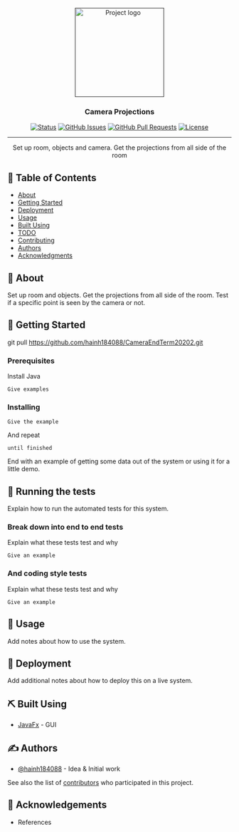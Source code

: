 <p align="center">
  <a href="" rel="noopener">
 <img width=200px height=200px src="https://i.imgur.com/6wj0hh6.jpg" alt="Project logo"></a>
</p>

<h3 align="center">Camera Projections</h3>

<div align="center">

[![Status](https://img.shields.io/badge/status-active-success.svg)]()
[![GitHub Issues](https://img.shields.io/github/issues/kylelobo/The-Documentation-Compendium.svg)](https://github.com/hainh184088/CameraEndTerm20202/issues)
[![GitHub Pull Requests](https://img.shields.io/github/issues-pr/kylelobo/The-Documentation-Compendium.svg)](https://github.com/hainh184088/CameraEndTerm20202/pulls)
[![License](https://img.shields.io/badge/license-MIT-blue.svg)](/LICENSE)

</div>

---

<p align="center">
    Set up room, objects and camera. Get the projections from all side of the room 
</p>

## 📝 Table of Contents
- [About](#about)
- [Getting Started](#getting_started)
- [Deployment](#deployment)
- [Usage](#usage)
- [Built Using](#built_using)
- [TODO](../TODO.md)
- [Contributing](../CONTRIBUTING.md)
- [Authors](#authors)
- [Acknowledgments](#acknowledgement)

## 🧐 About <a name = "about"></a>
Set up room and objects.
Get the projections from all side of the room.
Test if a specific point is seen by the camera or not.

## 🏁 Getting Started <a name = "getting_started"></a>
git pull https://github.com/hainh184088/CameraEndTerm20202.git

### Prerequisites
Install Java

```
Give examples
```

### Installing


```
Give the example
```

And repeat

```
until finished
```

End with an example of getting some data out of the system or using it for a little demo.

## 🔧 Running the tests <a name = "tests"></a>
Explain how to run the automated tests for this system.

### Break down into end to end tests
Explain what these tests test and why

```
Give an example
```

### And coding style tests
Explain what these tests test and why

```
Give an example
```

## 🎈 Usage <a name="usage"></a>
Add notes about how to use the system.

## 🚀 Deployment <a name = "deployment"></a>
Add additional notes about how to deploy this on a live system.

## ⛏️ Built Using <a name = "built_using"></a>
- [JavaFx](https://openjfx.io/) - GUI


## ✍️ Authors <a name = "authors"></a>
- [@hainh184088](https://github.com/hainh184088/) - Idea & Initial work

See also the list of [contributors](https://github.com/hainh184088/CameraEndTerm20202/contributors) who participated in this project.

## 🎉 Acknowledgements <a name = "acknowledgement"></a>
- References
